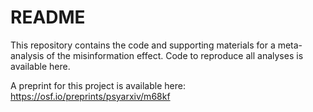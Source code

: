 # README

This repository contains the code and supporting materials for a meta-analysis of the misinformation effect. Code to reproduce all analyses is available here.

A preprint for this project is available here: https://osf.io/preprints/psyarxiv/m68kf